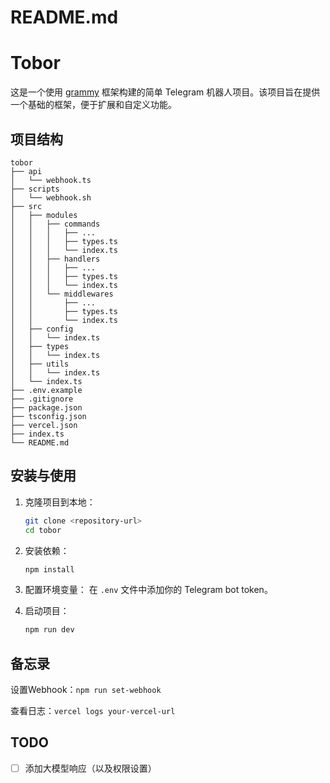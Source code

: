 # README.md

# Tobor

这是一个使用 [grammy](https://grammy.dev/zh/) 框架构建的简单 Telegram 机器人项目。该项目旨在提供一个基础的框架，便于扩展和自定义功能。

## 项目结构

```
tobor
├── api
│   └── webhook.ts
├── scripts
│   └── webhook.sh
├── src
│   ├── modules
│   │   ├── commands
│   │   │   ├── ...
│   │   │   ├── types.ts
│   │   │   └── index.ts
│   │   ├── handlers
│   │   │   ├── ...
│   │   │   ├── types.ts
│   │   │   └── index.ts
│   │   └── middlewares
│   │       ├── ...
│   │       ├── types.ts
│   │       └── index.ts
│   ├── config
│   │   └── index.ts
│   ├── types
│   │   └── index.ts
│   ├── utils
│   │   └── index.ts
│   └── index.ts
├── .env.example
├── .gitignore
├── package.json
├── tsconfig.json
├── vercel.json
├── index.ts
└── README.md
```

## 安装与使用

1. 克隆项目到本地：
   ```bash
   git clone <repository-url>
   cd tobor
   ```

2. 安装依赖：
   ```bash
   npm install
   ```

3. 配置环境变量：
   在 `.env` 文件中添加你的 Telegram bot token。

4. 启动项目：
   ```bash
   npm run dev
   ```

## 备忘录

设置Webhook：`npm run set-webhook`

查看日志：`vercel logs your-vercel-url`

## TODO

- [ ] 添加大模型响应（以及权限设置）